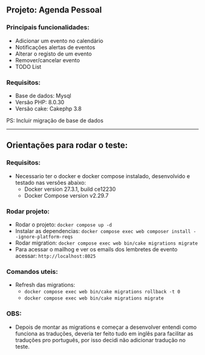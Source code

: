 ## Projeto: Agenda Pessoal

### Principais funcionalidades:

*   Adicionar um evento no calendário
*   Notificações alertas de eventos
*   Alterar o registo de um evento
*   Remover/cancelar evento
*   TODO List

### Requisitos:
*   Base de dados: Mysql
*   Versão PHP:  8.0.30
*   Versão cake: Cakephp 3.8

PS: Incluir migração de base de dados

____

## Orientações para rodar o teste:

### Requisitos:
- Necessario ter o docker e docker compose instalado, desenvolvido e testado nas versões abaixo:
    - Docker version 27.3.1, build ce12230
    - Docker Compose version v2.29.7

### Rodar projeto:
- Rodar o projeto: `docker compose up -d`
- Instalar as dependencias: `docker compose exec web composer install --ignore-platform-reqs`
- Rodar migration: `docker compose exec web bin/cake migrations migrate`
- Para acessar o mailhog e ver os emails dos lembretes de evento acessar: `http://localhost:8025`

### Comandos uteis:
- Refresh das migrations:
    - `docker compose exec web bin/cake migrations rollback -t 0`
    - `docker compose exec web bin/cake migrations migrate`

### OBS:
- Depois de montar as migrations e começar a desenvolver entendi como funciona as traduções, deveria ter feito tudo em inglês para facilitar as traduções pro português, por isso decidi não adicionar tradução no teste.
